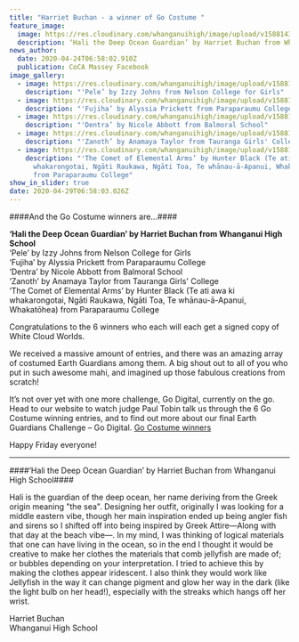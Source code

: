 ```yaml
---
title: "Harriet Buchan - a winner of Go Costume "
feature_image:
  image: https://res.cloudinary.com/whanganuihigh/image/upload/v1588143581/News/Visual_Arts._Harriet_Buchan.png
  description: ‘Hali the Deep Ocean Guardian’ by Harriet Buchan from Whanganui High School
news_author:
  date: 2020-04-24T06:58:02.910Z
  publication: CoCA Massey Facebook
image_gallery:
  - image: https://res.cloudinary.com/whanganuihigh/image/upload/v1588145547/News/2._Pele_by_Izzy_Johns_from_Nelson_College_for_Girls.jpg
    description: "'Pele’ by Izzy Johns from Nelson College for Girls"
  - image: https://res.cloudinary.com/whanganuihigh/image/upload/v1588145563/News/3._Fujiha_by_Alyssia_Prickett_from_Paraparaumu_College.jpg
    description: "'Fujiha’ by Alyssia Prickett from Paraparaumu College"
  - image: https://res.cloudinary.com/whanganuihigh/image/upload/v1588145580/News/4._Dentra_by_Nicole_Abbott_from_Balmoral_School.jpg
    description: "'Dentra’ by Nicole Abbott from Balmoral School"
  - image: https://res.cloudinary.com/whanganuihigh/image/upload/v1588145620/News/5._Zanoth_by_Anamaya_Taylor_from_Tauranga_Girls_College.jpg
    description: "'Zanoth’ by Anamaya Taylor from Tauranga Girls' College"
  - image: https://res.cloudinary.com/whanganuihigh/image/upload/v1588145640/News/6._The_Comet_of_Elemental_Arms_by_Hunter_Black.jpg
    description: "'The Comet of Elemental Arms’ by Hunter Black (Te ati awa ki
      whakarongotai, Ngāti Raukawa, Ngāti Toa, Te whānau-ā-Apanui, Whakatōhea)
      from Paraparaumu College"
show_in_slider: true
date: 2020-04-29T06:58:03.026Z
---
```

####And the Go Costume winners are…####

**‘Hali the Deep Ocean Guardian’ by Harriet Buchan from Whanganui High School**  
‘Pele’ by Izzy Johns from Nelson College for Girls  
‘Fujiha’ by Alyssia Prickett from Paraparaumu College  
‘Dentra’ by Nicole Abbott from Balmoral School  
‘Zanoth’ by Anamaya Taylor from Tauranga Girls' College  
‘The Comet of Elemental Arms’ by Hunter Black (Te ati awa ki whakarongotai, Ngāti Raukawa, Ngāti Toa, Te whānau-ā-Apanui, Whakatōhea) from Paraparaumu College

Congratulations to the 6 winners who each will each get a signed copy of White Cloud Worlds.

We received a massive amount of entries, and there was an amazing array of costumed Earth Guardians among them. A big shout out to all of you who put in such awesome mahi, and imagined up those fabulous creations from scratch!

It’s not over yet with one more challenge, Go Digital, currently on the go. Head to our website to watch judge Paul Tobin talk us through the 6 Go Costume winning entries, and to find out more about our final Earth Guardians Challenge – Go Digital.
[Go Costume winners](https://l.facebook.com/l.php?u=https%3A%2F%2Fcreative.massey.ac.nz%2Fearthguardiansjunior%2Fgo-costume-winners%2F%3Ffbclid%3DIwAR0si2Aq3JLMtVWGw2GbcC1Zr_zQ8PCc-NQJj4uUCQBl5omASLT0FwwSj0A&h=AT39W3vVXJiAJtudTMNw61CEBwz9vVhiNEhqxnaH56Fg9PdEudWhOskmVnm1unafl1iHj_h1RgRkxa6m1EWOL70C0wbWYjPOP5txTw3IDYqDV7pNFqmHZdJuM4dDxUnF6EJPEOI8mLQBrg4YOmp8DoA1mwGN1kx0DwDhBryTn9tRoxAaSx8O12OHYXiJ88CQPTF1AmFilurT7z7pz-aooZA3KTCLay4TFah9oDvG1L8IYuUhVhKbfYHD7YdmmebYsOXhXIHYfUHc07_Y8ANu1lgq1Omb5EapcWS8SKCcaDrtKb28sylje1OcPuzWoQt6d8cdnVroTIujqvwexwHHPybXFxfGX5ybDYXaCiMEjfJhn2k0mwvMZWGxyQY_kOy6trZhNWzRURE2Ve_X8X-S50uCCdk5XEmaGgla1QmtC_2KEc12WezT4GCSzEU-RCaLYhMYgBtLo4JChQ2ujYpCP0RUI7A90xTuCAwG0f_twMOTbSTBlKro8FBz-ymzMQ8cyMmyF_pLLCvpi4YaedufEVvY0IY9-wQSdXU1SkwILbTRoMu_XYLNA54FzzmUkhQqyIbwLo2MCicEjHr73kpHNt8sFJ0evo3e2JPDruOObA1P8oTqmcHKsbtKBKBRXVVMrLzMJBk6ITuju5_L8wzQ34D334cCJsh4yFvswueNfJeqYLoQegV3rbfcCdOjxMbUGho3dEDbCmQHnsiVNcATIJBLk0-JzbARCO8VODzN81dOTKguuDHKfD6NQ029XcfxPhqwji7AAyFvjPrJ1Ks0GfripJTaCogDO6ESaBfCiW6jYzoqXVe3SfvrXChsnTyoAKg539LvZm-cVdFjiqYZX2nGj2m-IQDJAt7O)

 Happy Friday everyone!

- - -

####‘Hali the Deep Ocean Guardian’ by Harriet Buchan from Whanganui High School####

Hali is the guardian of the deep ocean, her name deriving from the Greek origin meaning "the sea". Designing her outfit, originally I was looking for a middle eastern vibe, though her main inspiration ended up being angler fish and sirens so I shifted off into being inspired by Greek Attire—Along with that day at the beach vibe—. In my mind, I was thinking of logical materials that one can have living in the ocean, so in the end I thought it would be creative to make her clothes the materials that comb jellyfish are made of; or bubbles depending on your interpretation. I tried to achieve this by making the clothes appear iridescent. I also think they would work like Jellyfish in the way it can change pigment and glow her way in the dark (like the light bulb on her head!), especially with the streaks which hangs off her wrist.

Harriet Buchan  
Whanganui High School